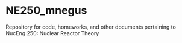 # NE250_mnegus
Repository for code, homeworks, and other documents pertaining to NucEng 250: Nuclear Reactor Theory
